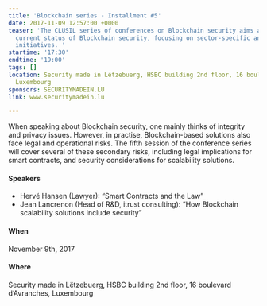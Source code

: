 ```yaml
---
title: 'Blockchain series - Installment #5'
date: 2017-11-09 12:57:00 +0000
teaser: 'The CLUSIL series of conferences on Blockchain security aims at surveying
  current status of Blockchain security, focusing on sector-specific and national
  initiatives. '
startime: '17:30'
endtime: '19:00'
tags: []
location: Security made in Lëtzebuerg, HSBC building 2nd floor, 16 boulevard d’Avranches,
  Luxembourg 
sponsors: SECURITYMADEIN.LU
link: www.securitymadein.lu

---
```

When speaking about Blockchain security, one mainly thinks of integrity and privacy issues. However, in practise, Blockchain-based solutions also face legal and operational risks. The fifth session of the conference series will cover several of these secondary risks, including legal implications for smart contracts, and security considerations for scalability solutions.

#### Speakers

* Hervé Hansen (Lawyer): “Smart Contracts and the Law”
* Jean Lancrenon (Head of R&D, itrust consulting): “How Blockchain scalability solutions include security”

#### When

November 9th, 2017

#### Where

Security made in Lëtzebuerg, HSBC building 2nd floor, 16 boulevard d’Avranches, Luxembourg